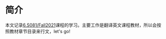 # 简介
本文记录[6.S081/Fall2021](https://pdos.csail.mit.edu/6.S081/2021/schedule.html)课程的学习。主要工作是翻译英文课程教材，所以会按照教材章节目录来行文，let's go!